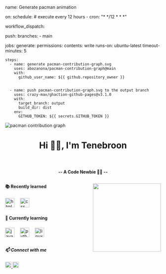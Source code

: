 name: Generate pacman animation

on:
  schedule: # execute every 12 hours
    - cron: "* */12 * * *"

  workflow_dispatch:

  push:
    branches:
    - main

jobs:
  generate:
    permissions:
      contents: write
    runs-on: ubuntu-latest
    timeout-minutes: 5

    steps:
      - name: generate pacman-contribution-graph.svg
        uses: abozanona/pacman-contribution-graph@main
        with:
          github_user_name: ${{ github.repository_owner }}


      - name: push pacman-contribution-graph.svg to the output branch
        uses: crazy-max/ghaction-github-pages@v3.1.0
        with:
          target_branch: output
          build_dir: dist
        env:
          GITHUB_TOKEN: ${{ secrets.GITHUB_TOKEN }}
<picture>
  <source media="(prefers-color-scheme: dark)" srcset="https://raw.githubusercontent.com/Tenebroon/Tenebroon/output/pacman-contribution-graph-dark.svg">
  <source media="(prefers-color-scheme: light)" srcset="https://raw.githubusercontent.com/Tenebroon/Tenebroon/output/pacman-contribution-graph.svg">
  <img alt="pacman contribution graph" src="https://raw.githubusercontent.com/Tenebroon/Tenebroon/output/pacman-contribution-graph.svg">
</picture>

###

<h1 align="center">Hi 👋🏼, I'm Tenebroon</h1>

###

<br clear="both">

<h4 align="center">-- A Code Newbie 👊🏼 --</h4>

###

<h2 align="center"></h2>

###

<img align="right" height="220" src="https://media3.giphy.com/media/v1.Y2lkPTc5MGI3NjExaHhheHNsbHM5cWpmaG90Z29lOWMxcmQ3Nm56Z2l1cmZ0NGxjN21tYiZlcD12MV9pbnRlcm5hbF9naWZfYnlfaWQmY3Q9Zw/bGgsc5mWoryfgKBx1u/giphy.gif"  />

###

<h4 align="left">📚 Recently learned</h4>

###

<div align="left">
  <img src="https://cdn.jsdelivr.net/gh/devicons/devicon/icons/html5/html5-original.svg" height="30" alt="html5 logo"  />
  <img width="10" />
  <img src="https://cdn.jsdelivr.net/gh/devicons/devicon/icons/css3/css3-original.svg" height="30" alt="css logo"  />
</div>

###

<h4 align="left">📖 Currently learning</h4>

###

<div align="left">
  <img src="https://cdn.jsdelivr.net/gh/devicons/devicon/icons/javascript/javascript-original.svg" height="30" alt="javascript logo"  />
  <img width="10" />
  <img src="https://cdn.jsdelivr.net/gh/devicons/devicon/icons/python/python-original.svg" height="30" alt="python logo"  />
  <img width="10" />
  <img src="https://cdn.jsdelivr.net/gh/devicons/devicon/icons/linux/linux-original.svg" height="30" alt="linux logo"  />
</div>

###

<h2 align="left"></h2>

###

<h5 align="left">📫 Connect with me</h5>

###

<div align="left">
  <a href="https://t.me/Tenebroon" target="_blank">
    <img src="https://img.shields.io/static/v1?message=Telegram&logo=telegram&label=&color=2CA5E0&logoColor=white&labelColor=&style=flat" height="20" alt="telegram logo"  />
  </a>
  <a href="https://chat.google.com/room/AAQANQPw8wE?cls=7" target="_blank">
    <img src="https://img.shields.io/static/v1?message=Gmail&logo=gmail&label=&color=D14836&logoColor=white&labelColor=&style=flat" height="20" alt="gmail logo"  />
  </a>
</div>

###

<h2 align="left"></h2>

###

